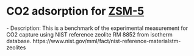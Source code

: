 # CO2 adsorption for [ZSM-5 ](https://adsorption.nist.gov/isodb/index.php?DOI=10.1007/s10450-018-9958-x#biblio) 
<!--benchmark_description--> - Description: This is a benchmark of the experimental measurement for CO2 capture using NIST reference zeolite RM 8852 from isotherm database. https://www.nist.gov/mml/fact/nist-reference-materialstm-zeolites<br><div>            <script type="text/javascript">window.PlotlyConfig = {MathJaxConfig: 'local'};</script>     <script src="https://cdn.plot.ly/plotly-2.9.0.min.js"></script>        <div id="80f46381-94bf-445f-bdef-2687f612d604" class="plotly-graph-div" style="height:100%; width:100%;"></div>      <script type="text/javascript">                  window.PLOTLYENV=window.PLOTLYENV || {};                  if (document.getElementById("80f46381-94bf-445f-bdef-2687f612d604")) {          Plotly.newPlot(            "80f46381-94bf-445f-bdef-2687f612d604",            [{"x":["10.1007s10450-018-9958-x.Lab01","10.1007s10450-018-9958-x.Lab06","10.1007s10450-018-9958-x.Lab02","10.1007s10450-018-9958-x.Lab07","10.1007s10450-018-9958-x.Lab11","10.1007s10450-018-9958-x.Lab09","10.1007s10450-018-9958-x.Lab03","10.1007s10450-018-9958-x.Lab04","10.1007s10450-018-9958-x.Lab13","10.1007s10450-018-9958-x.Lab08","10.1007s10450-018-9958-x.Lab05","10.1007s10450-018-9958-x.Lab10"],"y":[0.02129168060976213,0.03254509711357149,0.045798180336267,0.04900465590996736,0.06580976489882283,0.06714860293781134,0.07539812550339742,0.07621054550354481,0.15143273042747113,0.16868871087280524,0.21207963789464016,1.1933822526380125],"type":"bar"}],            {"title":{"text":"EXP-Spectra-co2_RM_8852-nist_isodb-test-multimae","x":0.5},"yaxis":{"title":{"text":"MULTIMAE (co2_RM_8852)"}},"template":{"data":{"bar":[{"error_x":{"color":"#2a3f5f"},"error_y":{"color":"#2a3f5f"},"marker":{"line":{"color":"#E5ECF6","width":0.5},"pattern":{"fillmode":"overlay","size":10,"solidity":0.2}},"type":"bar"}],"barpolar":[{"marker":{"line":{"color":"#E5ECF6","width":0.5},"pattern":{"fillmode":"overlay","size":10,"solidity":0.2}},"type":"barpolar"}],"carpet":[{"aaxis":{"endlinecolor":"#2a3f5f","gridcolor":"white","linecolor":"white","minorgridcolor":"white","startlinecolor":"#2a3f5f"},"baxis":{"endlinecolor":"#2a3f5f","gridcolor":"white","linecolor":"white","minorgridcolor":"white","startlinecolor":"#2a3f5f"},"type":"carpet"}],"choropleth":[{"colorbar":{"outlinewidth":0,"ticks":""},"type":"choropleth"}],"contour":[{"colorbar":{"outlinewidth":0,"ticks":""},"colorscale":[[0.0,"#0d0887"],[0.1111111111111111,"#46039f"],[0.2222222222222222,"#7201a8"],[0.3333333333333333,"#9c179e"],[0.4444444444444444,"#bd3786"],[0.5555555555555556,"#d8576b"],[0.6666666666666666,"#ed7953"],[0.7777777777777778,"#fb9f3a"],[0.8888888888888888,"#fdca26"],[1.0,"#f0f921"]],"type":"contour"}],"contourcarpet":[{"colorbar":{"outlinewidth":0,"ticks":""},"type":"contourcarpet"}],"heatmap":[{"colorbar":{"outlinewidth":0,"ticks":""},"colorscale":[[0.0,"#0d0887"],[0.1111111111111111,"#46039f"],[0.2222222222222222,"#7201a8"],[0.3333333333333333,"#9c179e"],[0.4444444444444444,"#bd3786"],[0.5555555555555556,"#d8576b"],[0.6666666666666666,"#ed7953"],[0.7777777777777778,"#fb9f3a"],[0.8888888888888888,"#fdca26"],[1.0,"#f0f921"]],"type":"heatmap"}],"heatmapgl":[{"colorbar":{"outlinewidth":0,"ticks":""},"colorscale":[[0.0,"#0d0887"],[0.1111111111111111,"#46039f"],[0.2222222222222222,"#7201a8"],[0.3333333333333333,"#9c179e"],[0.4444444444444444,"#bd3786"],[0.5555555555555556,"#d8576b"],[0.6666666666666666,"#ed7953"],[0.7777777777777778,"#fb9f3a"],[0.8888888888888888,"#fdca26"],[1.0,"#f0f921"]],"type":"heatmapgl"}],"histogram":[{"marker":{"pattern":{"fillmode":"overlay","size":10,"solidity":0.2}},"type":"histogram"}],"histogram2d":[{"colorbar":{"outlinewidth":0,"ticks":""},"colorscale":[[0.0,"#0d0887"],[0.1111111111111111,"#46039f"],[0.2222222222222222,"#7201a8"],[0.3333333333333333,"#9c179e"],[0.4444444444444444,"#bd3786"],[0.5555555555555556,"#d8576b"],[0.6666666666666666,"#ed7953"],[0.7777777777777778,"#fb9f3a"],[0.8888888888888888,"#fdca26"],[1.0,"#f0f921"]],"type":"histogram2d"}],"histogram2dcontour":[{"colorbar":{"outlinewidth":0,"ticks":""},"colorscale":[[0.0,"#0d0887"],[0.1111111111111111,"#46039f"],[0.2222222222222222,"#7201a8"],[0.3333333333333333,"#9c179e"],[0.4444444444444444,"#bd3786"],[0.5555555555555556,"#d8576b"],[0.6666666666666666,"#ed7953"],[0.7777777777777778,"#fb9f3a"],[0.8888888888888888,"#fdca26"],[1.0,"#f0f921"]],"type":"histogram2dcontour"}],"mesh3d":[{"colorbar":{"outlinewidth":0,"ticks":""},"type":"mesh3d"}],"parcoords":[{"line":{"colorbar":{"outlinewidth":0,"ticks":""}},"type":"parcoords"}],"pie":[{"automargin":true,"type":"pie"}],"scatter":[{"marker":{"colorbar":{"outlinewidth":0,"ticks":""}},"type":"scatter"}],"scatter3d":[{"line":{"colorbar":{"outlinewidth":0,"ticks":""}},"marker":{"colorbar":{"outlinewidth":0,"ticks":""}},"type":"scatter3d"}],"scattercarpet":[{"marker":{"colorbar":{"outlinewidth":0,"ticks":""}},"type":"scattercarpet"}],"scattergeo":[{"marker":{"colorbar":{"outlinewidth":0,"ticks":""}},"type":"scattergeo"}],"scattergl":[{"marker":{"colorbar":{"outlinewidth":0,"ticks":""}},"type":"scattergl"}],"scattermapbox":[{"marker":{"colorbar":{"outlinewidth":0,"ticks":""}},"type":"scattermapbox"}],"scatterpolar":[{"marker":{"colorbar":{"outlinewidth":0,"ticks":""}},"type":"scatterpolar"}],"scatterpolargl":[{"marker":{"colorbar":{"outlinewidth":0,"ticks":""}},"type":"scatterpolargl"}],"scatterternary":[{"marker":{"colorbar":{"outlinewidth":0,"ticks":""}},"type":"scatterternary"}],"surface":[{"colorbar":{"outlinewidth":0,"ticks":""},"colorscale":[[0.0,"#0d0887"],[0.1111111111111111,"#46039f"],[0.2222222222222222,"#7201a8"],[0.3333333333333333,"#9c179e"],[0.4444444444444444,"#bd3786"],[0.5555555555555556,"#d8576b"],[0.6666666666666666,"#ed7953"],[0.7777777777777778,"#fb9f3a"],[0.8888888888888888,"#fdca26"],[1.0,"#f0f921"]],"type":"surface"}],"table":[{"cells":{"fill":{"color":"#EBF0F8"},"line":{"color":"white"}},"header":{"fill":{"color":"#C8D4E3"},"line":{"color":"white"}},"type":"table"}]},"layout":{"annotationdefaults":{"arrowcolor":"#2a3f5f","arrowhead":0,"arrowwidth":1},"autotypenumbers":"strict","coloraxis":{"colorbar":{"outlinewidth":0,"ticks":""}},"colorscale":{"diverging":[[0,"#8e0152"],[0.1,"#c51b7d"],[0.2,"#de77ae"],[0.3,"#f1b6da"],[0.4,"#fde0ef"],[0.5,"#f7f7f7"],[0.6,"#e6f5d0"],[0.7,"#b8e186"],[0.8,"#7fbc41"],[0.9,"#4d9221"],[1,"#276419"]],"sequential":[[0.0,"#0d0887"],[0.1111111111111111,"#46039f"],[0.2222222222222222,"#7201a8"],[0.3333333333333333,"#9c179e"],[0.4444444444444444,"#bd3786"],[0.5555555555555556,"#d8576b"],[0.6666666666666666,"#ed7953"],[0.7777777777777778,"#fb9f3a"],[0.8888888888888888,"#fdca26"],[1.0,"#f0f921"]],"sequentialminus":[[0.0,"#0d0887"],[0.1111111111111111,"#46039f"],[0.2222222222222222,"#7201a8"],[0.3333333333333333,"#9c179e"],[0.4444444444444444,"#bd3786"],[0.5555555555555556,"#d8576b"],[0.6666666666666666,"#ed7953"],[0.7777777777777778,"#fb9f3a"],[0.8888888888888888,"#fdca26"],[1.0,"#f0f921"]]},"colorway":["#636efa","#EF553B","#00cc96","#ab63fa","#FFA15A","#19d3f3","#FF6692","#B6E880","#FF97FF","#FECB52"],"font":{"color":"#2a3f5f"},"geo":{"bgcolor":"white","lakecolor":"white","landcolor":"#E5ECF6","showlakes":true,"showland":true,"subunitcolor":"white"},"hoverlabel":{"align":"left"},"hovermode":"closest","mapbox":{"style":"light"},"paper_bgcolor":"white","plot_bgcolor":"#E5ECF6","polar":{"angularaxis":{"gridcolor":"white","linecolor":"white","ticks":""},"bgcolor":"#E5ECF6","radialaxis":{"gridcolor":"white","linecolor":"white","ticks":""}},"scene":{"xaxis":{"backgroundcolor":"#E5ECF6","gridcolor":"white","gridwidth":2,"linecolor":"white","showbackground":true,"ticks":"","zerolinecolor":"white"},"yaxis":{"backgroundcolor":"#E5ECF6","gridcolor":"white","gridwidth":2,"linecolor":"white","showbackground":true,"ticks":"","zerolinecolor":"white"},"zaxis":{"backgroundcolor":"#E5ECF6","gridcolor":"white","gridwidth":2,"linecolor":"white","showbackground":true,"ticks":"","zerolinecolor":"white"}},"shapedefaults":{"line":{"color":"#2a3f5f"}},"ternary":{"aaxis":{"gridcolor":"white","linecolor":"white","ticks":""},"baxis":{"gridcolor":"white","linecolor":"white","ticks":""},"bgcolor":"#E5ECF6","caxis":{"gridcolor":"white","linecolor":"white","ticks":""}},"title":{"x":0.05},"xaxis":{"automargin":true,"gridcolor":"white","linecolor":"white","ticks":"","title":{"standoff":15},"zerolinecolor":"white","zerolinewidth":2},"yaxis":{"automargin":true,"gridcolor":"white","linecolor":"white","ticks":"","title":{"standoff":15},"zerolinecolor":"white","zerolinewidth":2}}}},            {"responsive": true}          )        };              </script>    </div><br>Reference(s): [https://link.springer.com/article/10.1007/s10450-018-9958-x](https://link.springer.com/article/10.1007/s10450-018-9958-x), [https://doi.org/10.1007/s10450-018-9958-x](https://doi.org/10.1007/s10450-018-9958-x)<br>

        


<h2>Benchmarks</h2>

<table style="width:100%" id="j_table">
 <thead>
  <tr>
<th>Model name</th><th>Dataset</th>
    <th>MAE</th>
    <th>Team name</th>
    <th>Dataset size</th>
    <th>Date submitted</th>
    <th>Notes</th>
  </tr>
 </thead>
<!--table_content--><tr><td><a href="https://github.com/usnistgov/jarvis_leaderboard/tree/main/jarvis_leaderboard/contributions/10.1007s10450-018-9958-x.Lab07" target="_blank">10.1007s10450-018-9958-x.Lab07</a></td><td>nist_isodb</td><td>0.04900465590996736</td><td>FACTlab</td><td>1</td><td>01-14-2023</td><td><a href="https://github.com/usnistgov/jarvis_leaderboard/tree/main/jarvis_leaderboard/contributions/10.1007s10450-018-9958-x.Lab07/EXP-Spectra-co2_RM_8852-nist_isodb-test-multimae.csv.zip" target="_blank">CSV</a>, <a href="https://github.com/usnistgov/jarvis_leaderboard/tree/main/jarvis_leaderboard/benchmarks/EXP/Spectra/nist_isodb_co2_RM_8852.json.zip" target="_blank">JSON</a>, <a href="https://github.com/usnistgov/jarvis_leaderboard/tree/main/jarvis_leaderboard/contributions/10.1007s10450-018-9958-x.Lab07/run.sh " target="_blank">run.sh</a>, <a href="https://github.com/usnistgov/jarvis_leaderboard/tree/main/jarvis_leaderboard/contributions/10.1007s10450-018-9958-x.Lab07/metadata.json " target="_blank">Info</a></td></tr><!--table_content--><tr><td><a href="https://github.com/usnistgov/jarvis_leaderboard/tree/main/jarvis_leaderboard/contributions/10.1007s10450-018-9958-x.Lab09" target="_blank">10.1007s10450-018-9958-x.Lab09</a></td><td>nist_isodb</td><td>0.06714860293781134</td><td>FACTlab</td><td>1</td><td>01-14-2023</td><td><a href="https://github.com/usnistgov/jarvis_leaderboard/tree/main/jarvis_leaderboard/contributions/10.1007s10450-018-9958-x.Lab09/EXP-Spectra-co2_RM_8852-nist_isodb-test-multimae.csv.zip" target="_blank">CSV</a>, <a href="https://github.com/usnistgov/jarvis_leaderboard/tree/main/jarvis_leaderboard/benchmarks/EXP/Spectra/nist_isodb_co2_RM_8852.json.zip" target="_blank">JSON</a>, <a href="https://github.com/usnistgov/jarvis_leaderboard/tree/main/jarvis_leaderboard/contributions/10.1007s10450-018-9958-x.Lab09/run.sh " target="_blank">run.sh</a>, <a href="https://github.com/usnistgov/jarvis_leaderboard/tree/main/jarvis_leaderboard/contributions/10.1007s10450-018-9958-x.Lab09/metadata.json " target="_blank">Info</a></td></tr><!--table_content--><tr><td><a href="https://github.com/usnistgov/jarvis_leaderboard/tree/main/jarvis_leaderboard/contributions/10.1007s10450-018-9958-x.Lab08" target="_blank">10.1007s10450-018-9958-x.Lab08</a></td><td>nist_isodb</td><td>0.16868871087280524</td><td>FACTlab</td><td>1</td><td>01-14-2023</td><td><a href="https://github.com/usnistgov/jarvis_leaderboard/tree/main/jarvis_leaderboard/contributions/10.1007s10450-018-9958-x.Lab08/EXP-Spectra-co2_RM_8852-nist_isodb-test-multimae.csv.zip" target="_blank">CSV</a>, <a href="https://github.com/usnistgov/jarvis_leaderboard/tree/main/jarvis_leaderboard/benchmarks/EXP/Spectra/nist_isodb_co2_RM_8852.json.zip" target="_blank">JSON</a>, <a href="https://github.com/usnistgov/jarvis_leaderboard/tree/main/jarvis_leaderboard/contributions/10.1007s10450-018-9958-x.Lab08/run.sh " target="_blank">run.sh</a>, <a href="https://github.com/usnistgov/jarvis_leaderboard/tree/main/jarvis_leaderboard/contributions/10.1007s10450-018-9958-x.Lab08/metadata.json " target="_blank">Info</a></td></tr><!--table_content--><tr><td><a href="https://github.com/usnistgov/jarvis_leaderboard/tree/main/jarvis_leaderboard/contributions/10.1007s10450-018-9958-x.Lab06" target="_blank">10.1007s10450-018-9958-x.Lab06</a></td><td>nist_isodb</td><td>0.03254509711357149</td><td>FACTlab</td><td>1</td><td>01-14-2023</td><td><a href="https://github.com/usnistgov/jarvis_leaderboard/tree/main/jarvis_leaderboard/contributions/10.1007s10450-018-9958-x.Lab06/EXP-Spectra-co2_RM_8852-nist_isodb-test-multimae.csv.zip" target="_blank">CSV</a>, <a href="https://github.com/usnistgov/jarvis_leaderboard/tree/main/jarvis_leaderboard/benchmarks/EXP/Spectra/nist_isodb_co2_RM_8852.json.zip" target="_blank">JSON</a>, <a href="https://github.com/usnistgov/jarvis_leaderboard/tree/main/jarvis_leaderboard/contributions/10.1007s10450-018-9958-x.Lab06/run.sh " target="_blank">run.sh</a>, <a href="https://github.com/usnistgov/jarvis_leaderboard/tree/main/jarvis_leaderboard/contributions/10.1007s10450-018-9958-x.Lab06/metadata.json " target="_blank">Info</a></td></tr><!--table_content--><tr><td><a href="https://github.com/usnistgov/jarvis_leaderboard/tree/main/jarvis_leaderboard/contributions/10.1007s10450-018-9958-x.Lab01" target="_blank">10.1007s10450-018-9958-x.Lab01</a></td><td>nist_isodb</td><td>0.02129168060976213</td><td>FACTlab</td><td>1</td><td>01-14-2023</td><td><a href="https://github.com/usnistgov/jarvis_leaderboard/tree/main/jarvis_leaderboard/contributions/10.1007s10450-018-9958-x.Lab01/EXP-Spectra-co2_RM_8852-nist_isodb-test-multimae.csv.zip" target="_blank">CSV</a>, <a href="https://github.com/usnistgov/jarvis_leaderboard/tree/main/jarvis_leaderboard/benchmarks/EXP/Spectra/nist_isodb_co2_RM_8852.json.zip" target="_blank">JSON</a>, <a href="https://github.com/usnistgov/jarvis_leaderboard/tree/main/jarvis_leaderboard/contributions/10.1007s10450-018-9958-x.Lab01/run.sh " target="_blank">run.sh</a>, <a href="https://github.com/usnistgov/jarvis_leaderboard/tree/main/jarvis_leaderboard/contributions/10.1007s10450-018-9958-x.Lab01/metadata.json " target="_blank">Info</a></td></tr><!--table_content--><tr><td><a href="https://github.com/usnistgov/jarvis_leaderboard/tree/main/jarvis_leaderboard/contributions/10.1007s10450-018-9958-x.Lab13" target="_blank">10.1007s10450-018-9958-x.Lab13</a></td><td>nist_isodb</td><td>0.15143273042747113</td><td>FACTlab</td><td>1</td><td>01-14-2023</td><td><a href="https://github.com/usnistgov/jarvis_leaderboard/tree/main/jarvis_leaderboard/contributions/10.1007s10450-018-9958-x.Lab13/EXP-Spectra-co2_RM_8852-nist_isodb-test-multimae.csv.zip" target="_blank">CSV</a>, <a href="https://github.com/usnistgov/jarvis_leaderboard/tree/main/jarvis_leaderboard/benchmarks/EXP/Spectra/nist_isodb_co2_RM_8852.json.zip" target="_blank">JSON</a>, <a href="https://github.com/usnistgov/jarvis_leaderboard/tree/main/jarvis_leaderboard/contributions/10.1007s10450-018-9958-x.Lab13/run.sh " target="_blank">run.sh</a>, <a href="https://github.com/usnistgov/jarvis_leaderboard/tree/main/jarvis_leaderboard/contributions/10.1007s10450-018-9958-x.Lab13/metadata.json " target="_blank">Info</a></td></tr><!--table_content--><tr><td><a href="https://github.com/usnistgov/jarvis_leaderboard/tree/main/jarvis_leaderboard/contributions/10.1007s10450-018-9958-x.Lab04" target="_blank">10.1007s10450-018-9958-x.Lab04</a></td><td>nist_isodb</td><td>0.07621054550354481</td><td>FACTlab</td><td>1</td><td>01-14-2023</td><td><a href="https://github.com/usnistgov/jarvis_leaderboard/tree/main/jarvis_leaderboard/contributions/10.1007s10450-018-9958-x.Lab04/EXP-Spectra-co2_RM_8852-nist_isodb-test-multimae.csv.zip" target="_blank">CSV</a>, <a href="https://github.com/usnistgov/jarvis_leaderboard/tree/main/jarvis_leaderboard/benchmarks/EXP/Spectra/nist_isodb_co2_RM_8852.json.zip" target="_blank">JSON</a>, <a href="https://github.com/usnistgov/jarvis_leaderboard/tree/main/jarvis_leaderboard/contributions/10.1007s10450-018-9958-x.Lab04/run.sh " target="_blank">run.sh</a>, <a href="https://github.com/usnistgov/jarvis_leaderboard/tree/main/jarvis_leaderboard/contributions/10.1007s10450-018-9958-x.Lab04/metadata.json " target="_blank">Info</a></td></tr><!--table_content--><tr><td><a href="https://github.com/usnistgov/jarvis_leaderboard/tree/main/jarvis_leaderboard/contributions/10.1007s10450-018-9958-x.Lab03" target="_blank">10.1007s10450-018-9958-x.Lab03</a></td><td>nist_isodb</td><td>0.07539812550339742</td><td>FACTlab</td><td>1</td><td>01-14-2023</td><td><a href="https://github.com/usnistgov/jarvis_leaderboard/tree/main/jarvis_leaderboard/contributions/10.1007s10450-018-9958-x.Lab03/EXP-Spectra-co2_RM_8852-nist_isodb-test-multimae.csv.zip" target="_blank">CSV</a>, <a href="https://github.com/usnistgov/jarvis_leaderboard/tree/main/jarvis_leaderboard/benchmarks/EXP/Spectra/nist_isodb_co2_RM_8852.json.zip" target="_blank">JSON</a>, <a href="https://github.com/usnistgov/jarvis_leaderboard/tree/main/jarvis_leaderboard/contributions/10.1007s10450-018-9958-x.Lab03/run.sh " target="_blank">run.sh</a>, <a href="https://github.com/usnistgov/jarvis_leaderboard/tree/main/jarvis_leaderboard/contributions/10.1007s10450-018-9958-x.Lab03/metadata.json " target="_blank">Info</a></td></tr><!--table_content--><tr><td><a href="https://github.com/usnistgov/jarvis_leaderboard/tree/main/jarvis_leaderboard/contributions/10.1007s10450-018-9958-x.Lab02" target="_blank">10.1007s10450-018-9958-x.Lab02</a></td><td>nist_isodb</td><td>0.045798180336267</td><td>FACTlab</td><td>1</td><td>01-14-2023</td><td><a href="https://github.com/usnistgov/jarvis_leaderboard/tree/main/jarvis_leaderboard/contributions/10.1007s10450-018-9958-x.Lab02/EXP-Spectra-co2_RM_8852-nist_isodb-test-multimae.csv.zip" target="_blank">CSV</a>, <a href="https://github.com/usnistgov/jarvis_leaderboard/tree/main/jarvis_leaderboard/benchmarks/EXP/Spectra/nist_isodb_co2_RM_8852.json.zip" target="_blank">JSON</a>, <a href="https://github.com/usnistgov/jarvis_leaderboard/tree/main/jarvis_leaderboard/contributions/10.1007s10450-018-9958-x.Lab02/run.sh " target="_blank">run.sh</a>, <a href="https://github.com/usnistgov/jarvis_leaderboard/tree/main/jarvis_leaderboard/contributions/10.1007s10450-018-9958-x.Lab02/metadata.json " target="_blank">Info</a></td></tr><!--table_content--><tr><td><a href="https://github.com/usnistgov/jarvis_leaderboard/tree/main/jarvis_leaderboard/contributions/10.1007s10450-018-9958-x.Lab05" target="_blank">10.1007s10450-018-9958-x.Lab05</a></td><td>nist_isodb</td><td>0.21207963789464016</td><td>FACTlab</td><td>1</td><td>01-14-2023</td><td><a href="https://github.com/usnistgov/jarvis_leaderboard/tree/main/jarvis_leaderboard/contributions/10.1007s10450-018-9958-x.Lab05/EXP-Spectra-co2_RM_8852-nist_isodb-test-multimae.csv.zip" target="_blank">CSV</a>, <a href="https://github.com/usnistgov/jarvis_leaderboard/tree/main/jarvis_leaderboard/benchmarks/EXP/Spectra/nist_isodb_co2_RM_8852.json.zip" target="_blank">JSON</a>, <a href="https://github.com/usnistgov/jarvis_leaderboard/tree/main/jarvis_leaderboard/contributions/10.1007s10450-018-9958-x.Lab05/run.sh " target="_blank">run.sh</a>, <a href="https://github.com/usnistgov/jarvis_leaderboard/tree/main/jarvis_leaderboard/contributions/10.1007s10450-018-9958-x.Lab05/metadata.json " target="_blank">Info</a></td></tr><!--table_content--><tr><td><a href="https://github.com/usnistgov/jarvis_leaderboard/tree/main/jarvis_leaderboard/contributions/10.1007s10450-018-9958-x.Lab11" target="_blank">10.1007s10450-018-9958-x.Lab11</a></td><td>nist_isodb</td><td>0.06580976489882283</td><td>FACTlab</td><td>1</td><td>01-14-2023</td><td><a href="https://github.com/usnistgov/jarvis_leaderboard/tree/main/jarvis_leaderboard/contributions/10.1007s10450-018-9958-x.Lab11/EXP-Spectra-co2_RM_8852-nist_isodb-test-multimae.csv.zip" target="_blank">CSV</a>, <a href="https://github.com/usnistgov/jarvis_leaderboard/tree/main/jarvis_leaderboard/benchmarks/EXP/Spectra/nist_isodb_co2_RM_8852.json.zip" target="_blank">JSON</a>, <a href="https://github.com/usnistgov/jarvis_leaderboard/tree/main/jarvis_leaderboard/contributions/10.1007s10450-018-9958-x.Lab11/run.sh " target="_blank">run.sh</a>, <a href="https://github.com/usnistgov/jarvis_leaderboard/tree/main/jarvis_leaderboard/contributions/10.1007s10450-018-9958-x.Lab11/metadata.json " target="_blank">Info</a></td></tr><!--table_content--><tr><td><a href="https://github.com/usnistgov/jarvis_leaderboard/tree/main/jarvis_leaderboard/contributions/10.1007s10450-018-9958-x.Lab10" target="_blank">10.1007s10450-018-9958-x.Lab10</a></td><td>nist_isodb</td><td>1.1933822526380125</td><td>FACTlab</td><td>1</td><td>01-14-2023</td><td><a href="https://github.com/usnistgov/jarvis_leaderboard/tree/main/jarvis_leaderboard/contributions/10.1007s10450-018-9958-x.Lab10/EXP-Spectra-co2_RM_8852-nist_isodb-test-multimae.csv.zip" target="_blank">CSV</a>, <a href="https://github.com/usnistgov/jarvis_leaderboard/tree/main/jarvis_leaderboard/benchmarks/EXP/Spectra/nist_isodb_co2_RM_8852.json.zip" target="_blank">JSON</a>, <a href="https://github.com/usnistgov/jarvis_leaderboard/tree/main/jarvis_leaderboard/contributions/10.1007s10450-018-9958-x.Lab10/run.sh " target="_blank">run.sh</a>, <a href="https://github.com/usnistgov/jarvis_leaderboard/tree/main/jarvis_leaderboard/contributions/10.1007s10450-018-9958-x.Lab10/metadata.json " target="_blank">Info</a></td></tr><!--table_content-->
</table>